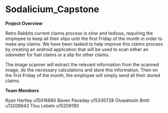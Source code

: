 # Sodalicium_Capstone

**Project Overview**

Retro Rabbits current claims process is slow and tedious, requiring the employee to keep all their slips until the first Friday of the month in order to make any claims. We have been tasked to help improve this claims process by creating an android application that will be used to scan either an odometer for fuel claims or a slip for other claims.

The image scanner will extract the relevant information from the scanned image, do the necessary calculations and store this information. Then on the first Friday of the month, the employee will simply send all their stored claims.

**Team Members**

Ryan Hartley u15016880
Baven Pavaday u15336728
Oluwatosin Botti u13208642
Tlou Lebelo u15209190
